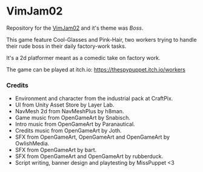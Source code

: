 # VimJam02
Repository for the [VimJam02](https://itch.io/jam/vimjam2) and it's theme was _*Boss*_.

This game feature Cool-Glasses and Pink-Hair, two workers trying to handle their rude boss in their daily factory-work tasks.

It's a 2d platformer meant as a comedic take on factory work.

The game can be played at itch.io: https://thespypuppet.itch.io/workers

### Credits
- Environment and character from the industrial pack at CraftPix.
- UI from Unity Asset Store by Layer Lab.
- NavMesh 2d from NavMeshPlus by h8man.
- Game music from OpenGameArt by Snabisch.
- Intro music from OpenGameArt by Paranautical.
- Credits music from OpenGameArt by Joth.
- SFX from OpenGameArt, OpenGameArt and OpenGameArt by OwlishMedia.
- SFX from OpenGameArt by bart.
- SFX from OpenGameArt and OpenGameArt by rubberduck.
- Script writing, banner design and playtesting by MissPuppet <3



